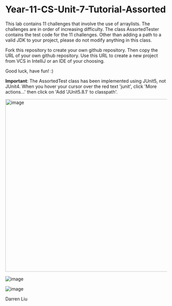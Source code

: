 # Year-11-CS-Unit-7-Tutorial-Assorted

This lab contains 11 challenges that involve the use of arraylists. The challenges are in order of increasing difficulty.
The class AssortedTester contains the test code for the 11 challenges. Other than adding a path to a valid JDK to your project, please do not modify anything in this class. 

Fork this repository to create your own github repository. Then copy the URL of your own github repository. Use this URL to create a new project from VCS in IntelliJ or an IDE of your choosing.

Good luck, have fun! :)

<b>Important</b>: The AssortedTest class has been implemented using JUnit5, not JUnit4. When you hover your cursor over the red text 'junit', click 'More actions...' then click on 'Add 'JUnit5.8.1' to classpath'.


<img width="537" alt="image" src="https://user-images.githubusercontent.com/57818506/220793896-76d009d0-d149-45e6-a867-b25f4c4d3579.png">

![image](https://user-images.githubusercontent.com/57818506/220794394-307c0957-762d-4209-ab7c-2a8dc05e36c8.png)

![image](https://user-images.githubusercontent.com/57818506/220794612-404d312a-f85e-47bb-abe1-65aeb6b7078e.png)

Darren Liu
